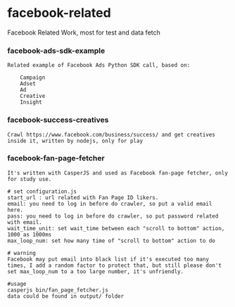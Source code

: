 # facebook-related
Facebook Related Work, most for test and data fetch

### facebook-ads-sdk-example

    Related example of Facebook Ads Python SDK call, based on:
    
        Campaign
        Adset
        Ad
        Creative
        Insight
    
### facebook-success-creatives

    Crawl https://www.facebook.com/business/success/ and get creatives inside it, written by nodejs, only for play

### facebook-fan-page-fetcher

    It's written with CasperJS and used as Facebook fan-page fetcher, only for study use.
    
    # set configuration.js
    start_url : url related with Fan Page ID likers.
    email: you need to log in before do crawler, so put a valid email here.
    pass: you need to log in before do crawler, so put password related with email.
    wait_time_unit: set wait_time between each "scroll to bottom" action, 1000 as 1000ms
    max_loop_num: set how many time of "scroll to bottom" action to do
    
    # warning
    Facebook may put email into black list if it's executed too many times, I add a random factor to protect that, but still please don't set max_loop_num to a too large number, it's unfriendly.
    
    #usage
    casperjs bin/fan_page_fetcher.js 
    data could be found in output/ folder

